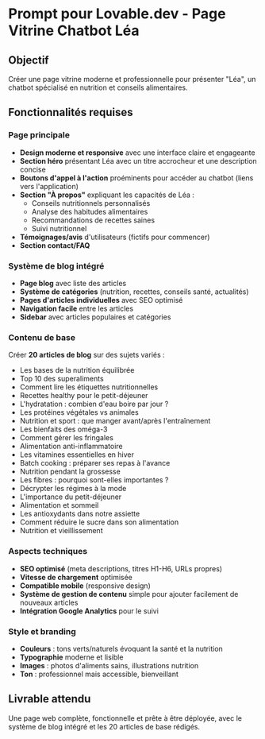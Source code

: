 # Prompt pour Lovable.dev - Page Vitrine Chatbot Léa

## Objectif
Créer une page vitrine moderne et professionnelle pour présenter "Léa", un chatbot spécialisé en nutrition et conseils alimentaires.

## Fonctionnalités requises

### Page principale
- **Design moderne et responsive** avec une interface claire et engageante
- **Section héro** présentant Léa avec un titre accrocheur et une description concise
- **Boutons d'appel à l'action** proéminents pour accéder au chatbot (liens vers l'application)
- **Section "À propos"** expliquant les capacités de Léa :
  - Conseils nutritionnels personnalisés
  - Analyse des habitudes alimentaires
  - Recommandations de recettes saines
  - Suivi nutritionnel
- **Témoignages/avis** d'utilisateurs (fictifs pour commencer)
- **Section contact/FAQ**

### Système de blog intégré
- **Page blog** avec liste des articles
- **Système de catégories** (nutrition, recettes, conseils santé, actualités)
- **Pages d'articles individuelles** avec SEO optimisé
- **Navigation facile** entre les articles
- **Sidebar** avec articles populaires et catégories

### Contenu de base
Créer **20 articles de blog** sur des sujets variés :
- Les bases de la nutrition équilibrée
- Top 10 des superaliments
- Comment lire les étiquettes nutritionnelles
- Recettes healthy pour le petit-déjeuner
- L'hydratation : combien d'eau boire par jour ?
- Les protéines végétales vs animales
- Nutrition et sport : que manger avant/après l'entraînement
- Les bienfaits des oméga-3
- Comment gérer les fringales
- Alimentation anti-inflammatoire
- Les vitamines essentielles en hiver
- Batch cooking : préparer ses repas à l'avance
- Nutrition pendant la grossesse
- Les fibres : pourquoi sont-elles importantes ?
- Décrypter les régimes à la mode
- L'importance du petit-déjeuner
- Alimentation et sommeil
- Les antioxydants dans notre assiette
- Comment réduire le sucre dans son alimentation
- Nutrition et vieillissement

### Aspects techniques
- **SEO optimisé** (meta descriptions, titres H1-H6, URLs propres)
- **Vitesse de chargement** optimisée
- **Compatible mobile** (responsive design)
- **Système de gestion de contenu** simple pour ajouter facilement de nouveaux articles
- **Intégration Google Analytics** pour le suivi

### Style et branding
- **Couleurs** : tons verts/naturels évoquant la santé et la nutrition
- **Typographie** moderne et lisible
- **Images** : photos d'aliments sains, illustrations nutrition
- **Ton** : professionnel mais accessible, bienveillant

## Livrable attendu
Une page web complète, fonctionnelle et prête à être déployée, avec le système de blog intégré et les 20 articles de base rédigés.
